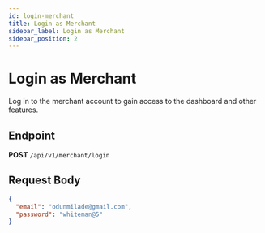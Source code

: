 ```yaml
---
id: login-merchant
title: Login as Merchant
sidebar_label: Login as Merchant
sidebar_position: 2
---
```


# Login as Merchant

Log in to the merchant account to gain access to the dashboard and other features.

## Endpoint

**POST** `/api/v1/merchant/login`

## Request Body

```json
{
  "email": "odunmilade@gmail.com",
  "password": "whiteman@5"
}
```
